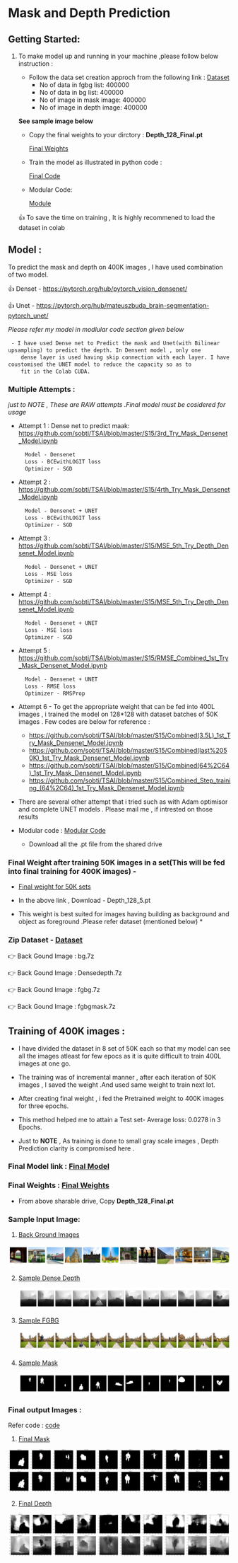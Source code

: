 # Mask and Depth Prediction 
## Getting Started:
1. To make model up and running in your machine ,please follow below instruction :

   - Follow the data set creation approch from the following link :
   [Dataset](https://github.com/sobti/TSAI/blob/master/S14-15/Readme.md)
        - No of data in fgbg list: 400000
        - No of data in bg list: 400000
        - No of image in mask image: 400000
        - No of image in depth image: 400000
        
   **See sample image below** 
   
   - Copy the final weights to your dirctory : **Depth_128_Final.pt**
     
     [Final Weights](https://github.com/sobti/TSAI/blob/master/moduler/Depth_128_final.pt)
   
   - Train the model as illustrated in python code :   
   
     [Final Code](https://github.com/sobti/TSAI/blob/master/S15/Final_Combined(128%2C128)_400k_Train_Model.ipynb)
     
   - Modular Code:
      
     [Module](https://github.com/sobti/TSAI/tree/master/moduler)
    
   :+1: To save the time on training , It is highly recommened to load the dataset in colab 
   
 ## Model : 
 
 To predict the mask and depth on 400K images , I have used combination of two model.
 
   :+1:  Denset - https://pytorch.org/hub/pytorch_vision_densenet/
     
   :+1:  Unet - https://pytorch.org/hub/mateuszbuda_brain-segmentation-pytorch_unet/
     
  *Please refer my model in modlular code section given below* 	
   
     - I have used Dense net to Predict the mask and Unet(with Bilinear upsampling) to predict the depth. In Densent model , only one 
        dense layer is used having skip connection with each layer. I have coustomised the UNET model to reduce the capacity so as to 
        fit in the Colab CUDA.
    
   ###  Multiple Attempts : 
   *just to NOTE , These are RAW attempts .Final model must be cosidered for usage*
       
   - Attempt 1 : Dense net to predict maak: https://github.com/sobti/TSAI/blob/master/S15/3rd_Try_Mask_Densenet_Model.ipynb
     
           Model - Densenet 
           Loss - BCEwithLOGIT loss
           Optimizer - SGD 
           
           
   - Attempt 2  : https://github.com/sobti/TSAI/blob/master/S15/4rth_Try_Mask_Densenet_Model.ipynb
                
           Model - Densenet + UNET
           Loss - BCEwithLOGIT loss
           Optimizer - SGD 
           
           
   - Attempt 3  : https://github.com/sobti/TSAI/blob/master/S15/MSE_5th_Try_Depth_Densenet_Model.ipynb
   
           Model - Densenet + UNET
           Loss - MSE loss
           Optimizer - SGD
           
   - Attempt 4  : https://github.com/sobti/TSAI/blob/master/S15/MSE_5th_Try_Depth_Densenet_Model.ipynb
   
           Model - Densenet + UNET
           Loss - MSE loss
           Optimizer - SGD
           
   - Attempt 5 : https://github.com/sobti/TSAI/blob/master/S15/RMSE_Combined_1st_Try_Mask_Densenet_Model.ipynb
   
           Model - Densenet + UNET
           Loss - RMSE loss
           Optimizer - RMSProp
           
   - Attempt 6 - To get the appropriate weight that can be fed into 400L images , i trained the model on 128*128 with 
                  dataset batches of 50K images . Few codes are below for reference :
                  
       - https://github.com/sobti/TSAI/blob/master/S15/Combined(3.5L)_1st_Try_Mask_Densenet_Model.ipynb
       - https://github.com/sobti/TSAI/blob/master/S15/Combined(last%2050K)_1st_Try_Mask_Densenet_Model.ipynb
       - https://github.com/sobti/TSAI/blob/master/S15/Combined(64%2C64)_1st_Try_Mask_Densenet_Model.ipynb
       - https://github.com/sobti/TSAI/blob/master/S15/Combined_Step_training_(64%2C64)_1st_Try_Mask_Densenet_Model.ipynb
      
   - There are several other attempt that i tried such as with Adam optimisor and complete UNET models . Please mail me , if    intrested on those results
   
   - Modular code : [Modular Code](https://github.com/sobti/TSAI/tree/master/moduler)
   
     - Download all the .pt file from the shared drive
           
   ### Final Weight after training 50K images in a set(**This will be fed into final training for 400K images**) - 
   
   - [Final weight for 50K sets](https://drive.google.com/open?id=1HNaIk27unwtBCykzPh5lTsIaOKKkMAGF)
   
   - In the above link , Download - Depth_128_5.pt
   
   * This weight is best suited for images having building as background and object as foreground .Please refer dataset (mentioned below) *
   
   ### Zip Dataset - [Dataset](https://drive.google.com/open?id=1HNaIk27unwtBCykzPh5lTsIaOKKkMAGF)
   
   :point_right: Back Gound Image : bg.7z
         
   :point_right: Back Gound Image : Densedepth.7z
         
   :point_right: Back Gound Image : fgbg.7z
         
   :point_right: Back Gound Image : fgbgmask.7z
         
   ## Training of 400K images :
   
   -  I have divided the dataset in 8 set of 50K each so that my model can see all the images atleast for few epocs as it is quite 
      difficult to train 400L images at one go.
      
   -  The training was of incremental manner , after each iteration of 50K images , I saved the weight .And used same weight to train
       next lot.
       
   -  After creating final weight , i fed the Pretrained weight to 400K images for three epochs.
   
   - This method helped me to attain a Test set-  Average loss: 0.0278 in 3 Epochs.
   
   - Just to **NOTE** , As training is done to small gray scale images , Depth Prediction clarity is compromised here .
  
  ### Final Model link : [Final Model](https://github.com/sobti/TSAI/blob/master/S15/Final_Combined(128%2C128)_400k_Train_Model.ipynb)
  
  ### Final Weights : [Final Weights](https://github.com/sobti/TSAI/blob/master/moduler/Depth_128_final.pt)
      
   - From above sharable drive, Copy **Depth_128_Final.pt**
   
  ### Sample Input Image:
  
  1. [Back Ground Images](https://github.com/sobti/TSAI/blob/master/S14-15/Sample_Bg_Images.jpg)
     
   <img src="https://github.com/sobti/TSAI/blob/master/S14-15/Sample_Bg_Images.jpg">
     
  2. [Sample Dense Depth](https://github.com/sobti/TSAI/blob/master/S14-15/Sample_FgBg_Dense_Images.jpg)
  
     <img src="https://github.com/sobti/TSAI/blob/master/S14-15/Sample_FgBg_Dense_Images.jpg">
     
  3. [Sample FGBG](https://github.com/sobti/TSAI/blob/master/S14-15/Sample_FgBg_Images.jpg)
  
     <img src="https://github.com/sobti/TSAI/blob/master/S14-15/Sample_FgBg_Images.jpg">
     
  4. [Sample Mask](https://github.com/sobti/TSAI/blob/master/S14-15/Sample_FgBg_Masks_Images.jpg)
  
     <img src="https://github.com/sobti/TSAI/blob/master/S14-15/Sample_FgBg_Masks_Images.jpg">
     
   ### Final output Images :
    
   Refer code : [code](https://github.com/sobti/TSAI/blob/master/S15/Final_Combined(128%2C128)_400k_Train_Model.ipynb)
   
  1. [Final Mask](https://github.com/sobti/TSAI/blob/master/S15/Final_Train_Mask.PNG)
     
   <img src="https://github.com/sobti/TSAI/blob/master/S15/Final_Train_Mask.PNG">
   
  2. [Final Depth](https://github.com/sobti/TSAI/blob/master/S15/Final_Train_Dense.PNG)
     
   <img src="https://github.com/sobti/TSAI/blob/master/S15/Final_Train_Dense.PNG">
   
   
  
   
   
   
   
     
  
  
          
           
           
            
         
    

   
   
